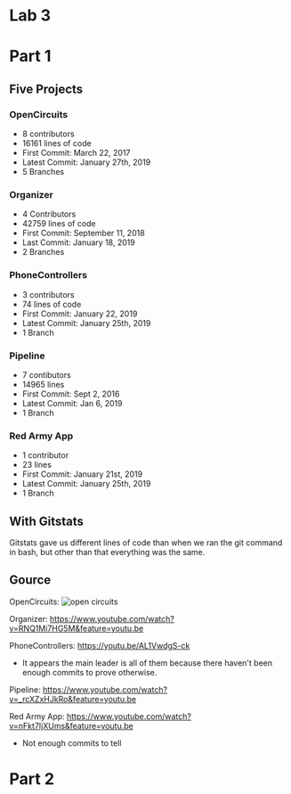 # Lab 3

# Part 1

## Five Projects

### OpenCircuits
  - 8 contributors
  - 16161 lines of code
  - First Commit: March 22, 2017
  - Latest Commit: January 27th, 2019
  - 5 Branches

### Organizer
  - 4 Contributors
  - 42759 lines of code
  - First Commit: September 11, 2018
  - Last Commit: January 18, 2019
  - 2 Branches

### PhoneControllers
  - 3 contributors
  - 74 lines of code
  - First Commit: January 22, 2019
  - Latest Commit: January 25th, 2019
  - 1 Branch

### Pipeline
  - 7 contibutors
  - 14965 lines
  - First Commit: Sept 2, 2016
  - Latest Commit: Jan 6, 2019
  - 1 Branch

### Red Army App
  - 1 contributor
  - 23 lines
  - First Commit: January 21st, 2019
  - Latest Commit: January 25th, 2019
  - 1 Branch

## With Gitstats

Gitstats gave us different lines of code than when we ran the git command in bash, but other than that everything was the same.

## Gource

OpenCircuits: ![open circuits](/Users/todd/Documents/School/Junior/S2/OSS/Labs/Lab3/OpenCircuit.png)

Organizer: https://www.youtube.com/watch?v=RNQ1Mi7HG5M&feature=youtu.be

PhoneControllers: https://youtu.be/AL1VwdgS-ck

- It appears the main leader is all of them because there haven't been enough commits to prove otherwise.

Pipeline: <https://www.youtube.com/watch?v=_rcXZxHJkRo&feature=youtu.be>

Red Army App: https://www.youtube.com/watch?v=nFkt7IjXUms&feature=youtu.be

- Not enough commits to tell



# Part 2

